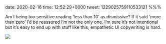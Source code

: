 date: 2020-02-16
time: 12:52:29+0000
tweet: 1229025759110533121
%%%

Am I being too sensitive reading ‘less than 10’ as dismissive? If it said ‘more than zero’ I’d be reassured I’m not the only one. I’m sure it’s not intentional but it’s easy to end up with stuff like this; empathetic UI copywriting is hard.

![](EQ5gaCRXUAAdGif.jpg)
